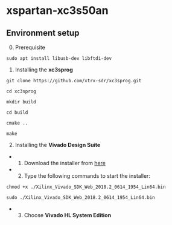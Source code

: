 # xspartan-xc3s50an

## Environment setup

0. Prerequisite

```
sudo apt install libusb-dev libftdi-dev
```

1. Installing the **xc3sprog**

```
git clone https://github.com/xtrx-sdr/xc3sprog.git

cd xc3sprog

mkdir build

cd build

cmake ..

make
```

2. Installing the **Vivado Design Suite**

* 1. Download the installer from [here](https://www.xilinx.com/support/download.html)

* 2. Type the following commands to start the installer:

```
chmod +x ./Xilinx_Vivado_SDK_Web_2018.2_0614_1954_Lin64.bin

sudo ./Xilinx_Vivado_SDK_Web_2018.2_0614_1954_Lin64.bin
```

* 3. Choose **Vivado HL System Edition**
